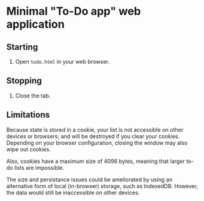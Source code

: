 Minimal "To-Do app" web application
===========

Starting
-------
1. Open `todo.html` in your web browser.

Stopping
--------
1. Close the tab.


Limitations
-----------
Because state is stored in a cookie, your list is not accessible on other devices or browsers; and will be destroyed if you clear your cookies. Depending on your browser configuration, closing the window may also wipe out cookies.

Also, cookies have a maximum size of 4096 bytes, meaning that larger to-do lists are impossible.

The size and persistance issues could be ameliorated by using an alternative form of local (in-browser) storage, such as IndexedDB. However, the data would still be inaccessible on other devices.